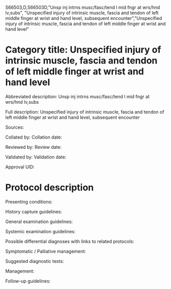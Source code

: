 S66503,D,S66503D,"Unsp inj intrns musc/fasc/tend l mid fngr at wrs/hnd lv,subs", "Unspecified injury of intrinsic muscle, fascia and tendon of left middle finger at wrist and hand level, subsequent encounter","Unspecified injury of intrinsic muscle, fascia and tendon of left middle finger at wrist and hand level"
# Category title: Unspecified injury of intrinsic muscle, fascia and tendon of left middle finger at wrist and hand level

Abbreviated description: Unsp inj intrns musc/fasc/tend l mid fngr at wrs/hnd lv,subs

Full description: Unspecified injury of intrinsic muscle, fascia and tendon of left middle finger at wrist and hand level, subsequent encounter

Sources:

Collated by:
Collation date:

Reviewed by:
Review date:

Validated by:
Validation date:

Approval UID:

# Protocol description

Presenting conditions:

History capture guidelines:

General examination guidelines:

Systemic examination guidelines:

Possible differential diagnoses with links to related protocols:

Symptomatic / Palliative management:

Suggested diagnostic tests:

Management:

Follow-up guidelines:
